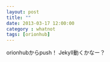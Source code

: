 ```yaml
---
layout: post
title: ""
date: 2013-03-17 12:00:00
category : whatnot
tags: [orionhub]
---
```

orionhubからpush！
Jekyll動くかなー？

